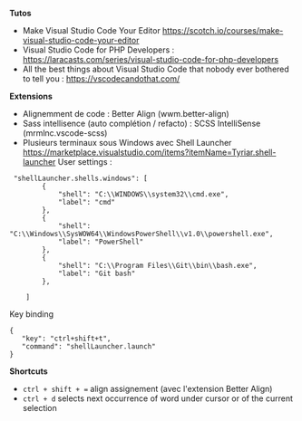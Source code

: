 **Tutos**

- Make Visual Studio Code Your Editor https://scotch.io/courses/make-visual-studio-code-your-editor
- Visual Studio Code for PHP Developers : https://laracasts.com/series/visual-studio-code-for-php-developers
- All the best things about Visual Studio Code that nobody ever bothered to tell you : https://vscodecandothat.com/

**Extensions**

- Alignemment de code : Better Align (wwm.better-align)
- Sass intellisence (auto complétion / refacto) : SCSS IntelliSense (mrmlnc.vscode-scss)
- Plusieurs terminaux sous Windows avec Shell Launcher https://marketplace.visualstudio.com/items?itemName=Tyriar.shell-launcher
User settings :
```
 "shellLauncher.shells.windows": [
        {
            "shell": "C:\\WINDOWS\\system32\\cmd.exe",
            "label": "cmd"
        },
        {
            "shell": "C:\\Windows\\SysWOW64\\WindowsPowerShell\\v1.0\\powershell.exe",
            "label": "PowerShell"
        },
        {
            "shell": "C:\\Program Files\\Git\\bin\\bash.exe",
            "label": "Git bash"
        },

    ]
 ```
 Key binding
 ```
 {
    "key": "ctrl+shift+t",
    "command": "shellLauncher.launch"
}
```

**Shortcuts**

- `ctrl + shift + =` align assignement (avec l'extension Better Align) 
- `ctrl + d` selects next occurrence of word under cursor or of the current selection
